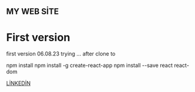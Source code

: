 ## MY WEB SİTE
 # First version

 first version 06.08.23
 trying ...
 after clone to 

npm install
npm install -g create-react-app
npm install --save react react-dom

 [LİNKEDİN](https://www.linkedin.com/in/emrgcmn/)